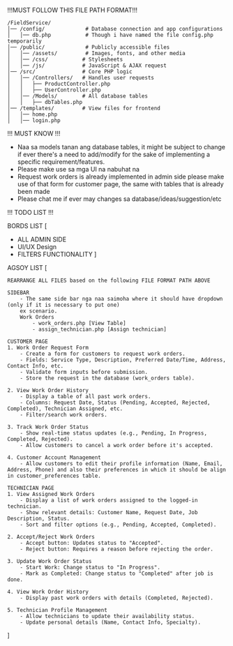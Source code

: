 !!!MUST FOLLOW THIS FILE PATH FORMAT!!!
```
/FieldService/
│── /config/             # Database connection and app configurations  
│   │── db.php           # Though i have named the file config.php temporarily
│── /public/             # Publicly accessible files
│   │── /assets/         # Images, fonts, and other media
│   │── /css/           # Stylesheets
│   │── /js/            # JavaScript & AJAX request
│── /src/               # Core PHP logic  
│   │── /Controllers/   # Handles user requests  
│   │   ├── ProductController.php  
│   │   ├── UserController.php  
│   │── /Models/        # All database tables
│   │   ├── dbTables.php
│── /templates/         # View files for frontend  
│   │── home.php  
│   │── login.php  
```
!!! MUST KNOW !!!
- Naa sa models tanan ang database tables, it might be subject to change if ever there's a need to add/modify for the sake of implementing a specific requirement/features.
- Please make use sa mga UI na nabuhat na
- Request work orders is already implemented in admin side please make use of that form for customer page, the same with tables that is already been made
- Please chat me if ever may changes sa database/ideas/suggestion/etc

!!! TODO LIST !!!

BORDS LIST [
- ALL ADMIN SIDE
- UI/UX Design
- FILTERS FUNCTIONALITY
]

AGSOY LIST [

    REARRANGE ALL FILES based on the following FILE FORMAT PATH ABOVE

    SIDEBAR
        - The same side bar nga naa saimoha where it should have dropdown (only if it is necessary to put one)
        ex scenario.
        Work Orders
            - work_orders.php [View Table]
            - assign_technician.php [Assign technician]

    CUSTOMER PAGE
    1. Work Order Request Form
        - Create a form for customers to request work orders.
        - Fields: Service Type, Description, Preferred Date/Time, Address, Contact Info, etc.
        - Validate form inputs before submission.
        - Store the request in the database (work_orders table).

    2. View Work Order History
        - Display a table of all past work orders.
        - Columns: Request Date, Status (Pending, Accepted, Rejected, Completed), Technician Assigned, etc.
        - Filter/search work orders.

    3. Track Work Order Status
        - Show real-time status updates (e.g., Pending, In Progress, Completed, Rejected).
        - Allow customers to cancel a work order before it's accepted.

    4. Customer Account Management
        - Allow customers to edit their profile information (Name, Email, Address, Phone) and also their preferences in which it should be align in customer_preferences table.

    TECHNICIAN PAGE
    1. View Assigned Work Orders
        - Display a list of work orders assigned to the logged-in technician.
        - Show relevant details: Customer Name, Request Date, Job Description, Status.
        - Sort and filter options (e.g., Pending, Accepted, Completed).

    2. Accept/Reject Work Orders
        - Accept button: Updates status to "Accepted".
        - Reject button: Requires a reason before rejecting the order.

    3. Update Work Order Status
        - Start Work: Change status to "In Progress".
        - Mark as Completed: Change status to "Completed" after job is done.

    4. View Work Order History
        - Display past work orders with details (Completed, Rejected).

    5. Technician Profile Management
        - Allow technicians to update their availability status.
        - Update personal details (Name, Contact Info, Specialty).

]
